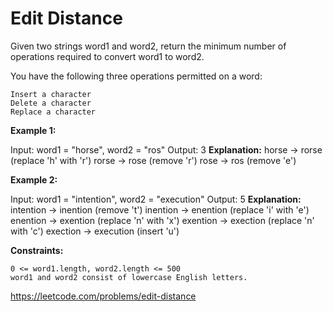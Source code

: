 # Edit Distance

Given two strings word1 and word2, return the minimum number of operations required to convert word1 to word2.

You have the following three operations permitted on a word:

    Insert a character
    Delete a character
    Replace a character

 

**Example 1:**

Input: word1 = "horse", word2 = "ros"
Output: 3
__Explanation:__ 
horse -> rorse (replace 'h' with 'r')
rorse -> rose (remove 'r')
rose -> ros (remove 'e')

**Example 2:**

Input: word1 = "intention", word2 = "execution"
Output: 5
__Explanation:__ 
intention -> inention (remove 't')
inention -> enention (replace 'i' with 'e')
enention -> exention (replace 'n' with 'x')
exention -> exection (replace 'n' with 'c')
exection -> execution (insert 'u')

 

**Constraints:**

    0 <= word1.length, word2.length <= 500
    word1 and word2 consist of lowercase English letters.

https://leetcode.com/problems/edit-distance